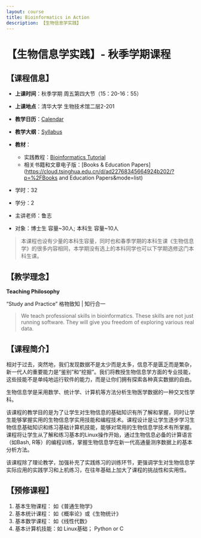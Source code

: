 ```yaml
---
layout: course
title: Bioinformatics in Action
description: 【生物信息学实践】
---
```


# 【生物信息学实践】- 秋季学期课程

## 【课程信息】

* **上课时间**：秋季学期 周五第四大节（15：20-16：55）
* **上课地点**：清华大学 生物技术馆二层2-201
* **教学日历**：[Calendar](cal.md)
* **教学大纲**：[Syllabus](../bioinfo-syllabus.md)
* **教材**：
  * 实践教程：[Bioinformatics Tutorial](https://book.ncrnalab.org)
  * 相关书籍和文章电子版：[Books & Education Papers](https://cloud.tsinghua.edu.cn/d/ad22768345664924b202/?p=%2FBooks and Education Papers&mode=list) 

* 学时：32
* 学分：2
* 主讲老师：鲁志
* 对象：博士生 容量\~30人; 本科生 容量\~10人

> 本课程也设有少量的本科生容量，同时也和春季学期的本科生课《生物信息学》的很多内容相同，本学期没有选上的本科同学也可以下学期选修这门本科生课。




##  【教学理念】

**Teaching Philosophy**

“Study and Practice”  格物致知 \| 知行合一

> We teach professional skills in bioinformatics. These skills are not just running software. They will give you freedom of exploring various real data.




## 【课程简介】

相对于过去，突然地，我们发现数据不是太少而是太多，信息不是匮乏而是繁杂，新一代人的重要能力是“鉴别”和“挖掘”。我们将教授生物信息学方面的专业技能， 这些技能不是单纯地运行软件的能力，而是让你们拥有探索各种真实数据的自由。

生物信息学是采用数学、统计学、计算机等方法分析生物医学数据的一种交叉性学科。

该课程的教学目的是为了让学生对生物信息的基础知识有所了解和掌握，同时让学生能够掌握实用的生物信息学实用技能和编程技术。课程设计是让学生逐步学习生物信息基础知识和练习基础计算机技能，能够对常用的生物信息学技术有所掌握。课程将让学生从了解和练习基本的Linux操作开始，通过生物信息必备的计算语言（如Bash, R等）的编程训练，掌握生物信息学在新一代高通量测序数据上的基本分析方法。

该课程除了理论教学，加强补充了实践练习的训练环节，更强调学生对生物信息学实际应用的实践学习和上机练习，在往年基础上加大了课程的挑战性和实用性。



## 【预修课程】

1. 基本生物课程： 如《普通生物学》
2. 基本统计课程： 如《概率论》或《生物统计》
3. 基本数学课程： 如《线性代数》
4. 基本计算机技能：如 Linux基础；  Python or C

